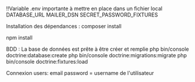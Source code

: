 !!Variable .env importante à mettre en place dans un fichier local
DATABASE_URL
MAILER_DSN
SECRET_PASSWORD_FIXTURES

Installation des dépendances : 
composer install

npm install

BDD :
La base de données est prête à être créer et remplie
php bin/console doctrine:database:create
php bin/console doctrine:migrations:migrate
php bin/console doctrine:fixtures:load

Connexion users:
email
password  = username de l'utilisateur

